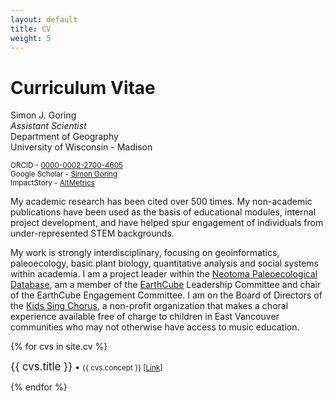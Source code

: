 ```yaml
---
layout: default
title: CV
weight: 5
---
```


# Curriculum Vitae

Simon J. Goring<br>
<i>Assistant Scientist</i><br>
Department of Geography<br>
University of Wisconsin - Madison<br>

<small>ORCID - [0000-0002-2700-4605](http://orcid.org/0000-0002-2700-4605#person)<br>
Google Scholar - [Simon Goring](https://scholar.google.ca/citations?user=Q3ekwgkAAAAJ&hl=en)<br>
ImpactStory - [AltMetrics](https://impactstory.org/u/0000-0002-2700-4605)</small>


My academic research has been cited over 500 times. My non-academic publications have been used as the basis of educational modules, internal project development, and have helped spur engagement of individuals from under-represented STEM backgrounds.

My work is strongly interdisciplinary, focusing on geoinformatics, paleoecology, basic plant biology, quantitative analysis and social systems within academia.  I am a project leader within the [Neotoma Paleoecological Database](http://neotomadb.org/), am a member of the [EarthCube](http://earthcube.org/) Leadership Committee and chair of the EarthCube Engagement Committee. I am on the Board of Directors of the [Kids Sing Chorus](http://www.kidssingchorus.ca/), a non-profit organization that makes a choral experience available free of charge to children in East Vancouver communities who may not otherwise have access to music education.

{% for cvs in site.cv %}
  <div class="col-lg-3 col-md-6 text-center">
    <div class="resource-box">
      <big>{{ cvs.title }}</big> &#8226; <small>{{ cvs.concept }} [<a href="{{cvs.url}}">Link</a>]</small><br><p></p>
    </div>
  </div>
{% endfor %}
